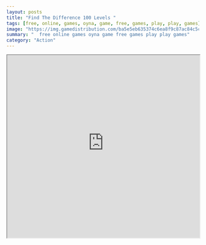 ```yaml
---
layout: posts
title: "Find The Difference 100 Levels "
tags: [free, online, games, oyna, game, free, games, play, play, games]
image: "https://img.gamedistribution.com/ba5e5eb635374c6ea8f9c87ac84c5ce6.jpg"
summary: "  free online games oyna game free games play play games"
category: "Action"
---
```




<iframe width="100%" height="480px;" src="https://flash.gamedistribution.com?game=ba5e5eb635374c6ea8f9c87ac84c5ce6"></iframe>